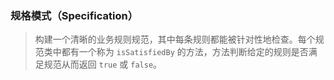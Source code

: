 ### 规格模式（Specification）
> 构建一个清晰的业务规则规范，其中每条规则都能被针对性地检查。每个规范类中都有一个称为 `isSatisfiedBy` 的方法，方法判断给定的规则是否满足规范从而返回 `true` 或 `false`。
